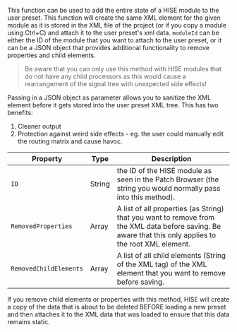 This function can be used to add the entire state of a HISE module to the user preset. This function will create the same XML element for the given module as it is stored in the XML file of the project (or if you copy a module using Ctrl+C) and attach it to the user preset's xml data. `moduleId` can be either the ID of the module that you want to attach to the user preset, or it can be a JSON object that provides additional functionality to remove properties and child elements.

> Be aware that you can only use this method with HISE modules that do not have any child processors as this would cause a rearrangement of the signal tree with unexpected side effects!

Passing in a JSON object as parameter allows you to sanitize the XML element before it gets stored into the user preset XML tree. This has two benefits:

1. Cleaner output
2. Protection against weird side effects - eg. the user could manually edit the routing matrix and cause havoc.

| Property | Type | Description |
| --- | - | ------- |
| `ID` | String | the ID of the HISE module as seen in the Patch Browser (the string you would normally pass into this method). |
| `RemovedProperties` | Array | A list of all properties (as String) that you want to remove from the XML data before saving. Be aware that this only applies to the root XML element. |
| `RemovedChildElements` | Array | A list of all child elements (String of the XML tag) of the XML element that you want to remove before saving. |

If you remove child elements or properties with this method, HISE will create a copy of the data that is about to be deleted BEFORE loading a new preset and then attaches it to the XML data that was loaded to ensure that this data remains static.

